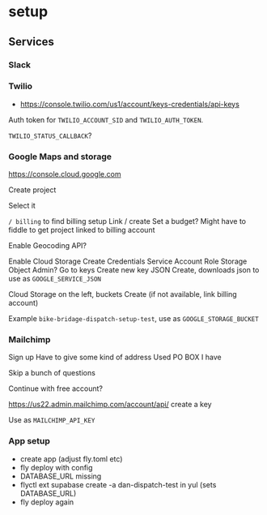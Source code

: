 # setup

## Services

### Slack



### Twilio

* https://console.twilio.com/us1/account/keys-credentials/api-keys

Auth token for `TWILIO_ACCOUNT_SID` and `TWILIO_AUTH_TOKEN`.

`TWILIO_STATUS_CALLBACK`?

### Google Maps and storage

https://console.cloud.google.com

Create project

Select it

`/ billing` to find billing setup
Link / create
Set a budget?
Might have to fiddle to get project linked to billing account

Enable Geocoding API?

Enable Cloud Storage
Create Credentials
Service Account
Role Storage Object Admin?
Go to keys
Create new key
JSON
Create, downloads json to use as `GOOGLE_SERVICE_JSON`

Cloud Storage on the left, buckets
Create (if not available, link billing account)

Example `bike-bridage-dispatch-setup-test`, use as `GOOGLE_STORAGE_BUCKET`

### Mailchimp

Sign up
Have to give some kind of address
Used PO BOX I have

Skip a bunch of questions

Continue with free account?

https://us22.admin.mailchimp.com/account/api/
create a key

Use as `MAILCHIMP_API_KEY`


### App setup

* create app (adjust fly.toml etc)
* fly deploy with config
* DATABASE_URL missing
* flyctl ext supabase create -a dan-dispatch-test in yul (sets DATABASE_URL)
* fly deploy again
